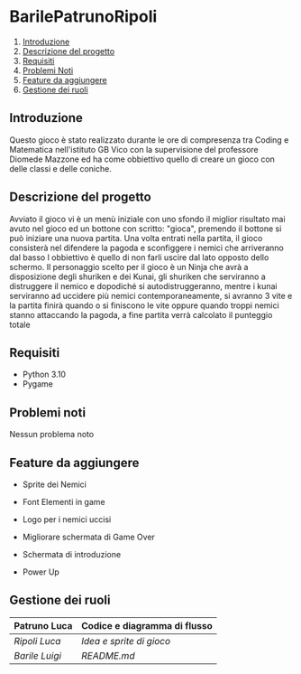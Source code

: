 # BarilePatrunoRipoli

1. [Introduzione](#introduzione)
2. [Descrizione del progetto](#descrizione-del-progetto)
3. [Requisiti](#requisiti)
4. [Problemi Noti](#problemi-noti)
5. [Feature da aggiungere](#feature-da-aggiungere)
6. [Gestione dei ruoli](#gestione-dei-ruoli)

## Introduzione

Questo gioco è stato realizzato durante le ore di compresenza tra Coding e Matematica nell'istituto GB Vico con la supervisione del professore Diomede Mazzone ed ha come obbiettivo quello di creare un gioco con delle classi e delle coniche.

## Descrizione del progetto

Avviato il gioco vi è un menù iniziale con uno sfondo il miglior risultato mai avuto nel gioco ed un bottone con scritto: "gioca", premendo il bottone si può iniziare una nuova partita. Una volta entrati nella partita, il gioco consisterà nel difendere la pagoda e sconfiggere i nemici che arriveranno dal basso l obbiettivo è quello di non farli uscire dal lato opposto dello schermo. Il personaggio scelto per il gioco è un Ninja che avrà a disposizione degli shuriken e dei Kunai, gli shuriken che serviranno a distruggere il nemico e dopodiché si autodistruggeranno, mentre i kunai serviranno ad uccidere più nemici contemporaneamente, si avranno 3 vite e la partita finirà quando o si finiscono le vite oppure quando troppi nemici stanno attaccando la pagoda, a fine partita verrà calcolato il punteggio totale

## Requisiti

- Python 3.10
- Pygame

## Problemi noti

Nessun problema noto

## Feature da aggiungere

- Sprite dei Nemici

- Font Elementi in game

- Logo per i nemici uccisi

- Migliorare schermata di Game Over

- Schermata di introduzione

- Power Up

## Gestione dei ruoli

| Patruno Luca   | Codice e diagramma di flusso |
| -------------- | ---------------------------- |
| *Ripoli Luca*  | *Idea e sprite di gioco*     |
| *Barile Luigi* | *README.md*                  |
